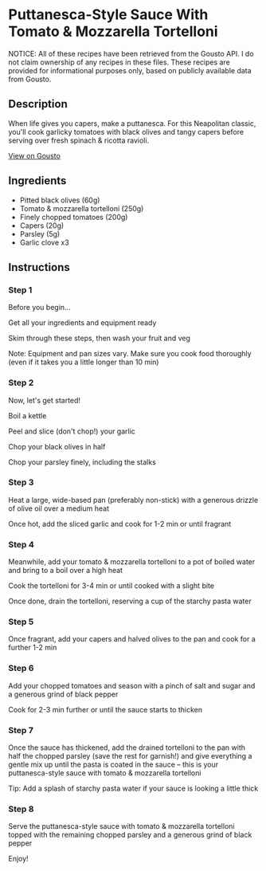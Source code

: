 # Puttanesca-Style Sauce With Tomato & Mozzarella Tortelloni

NOTICE: All of these recipes have been retrieved from the Gousto API. I do not claim ownership of any recipes in these files. These recipes are provided for informational purposes only, based on publicly available data from Gousto.

## Description

When life gives you capers, make a puttanesca. For this Neapolitan classic, you'll cook garlicky tomatoes with black olives and tangy capers before serving over fresh spinach & ricotta ravioli.

[View on Gousto](https://www.gousto.co.uk/recipes/cookbook/tomato-olive-puttanesca-sauce-with-tomato-mozzarella-tortelloni)

## Ingredients

- Pitted black olives (60g)
- Tomato & mozzarella tortelloni (250g)
- Finely chopped tomatoes (200g)
- Capers (20g)
- Parsley (5g)
- Garlic clove x3

## Instructions


### Step 1

Before you begin...

Get all your ingredients and equipment ready

Skim through these steps, then wash your fruit and veg

Note: Equipment and pan sizes vary. Make sure you cook food thoroughly (even if it takes you a little longer than 10 min)


### Step 2

Now, let's get started!

Boil a kettle

Peel and slice (don't chop!) your garlic

Chop your black olives in half

Chop your parsley finely, including the stalks


### Step 3

Heat a large, wide-based pan (preferably non-stick) with a generous drizzle of olive oil over a medium heat

Once hot, add the sliced garlic and cook for 1-2 min or until fragrant


### Step 4

Meanwhile, add your tomato & mozzarella tortelloni to a pot of boiled water and bring to a boil over a high heat

Cook the tortelloni for 3-4 min or until cooked with a slight bite

Once done, drain the tortelloni, reserving a cup of the starchy pasta water


### Step 5

Once fragrant, add your capers and halved olives to the pan and cook for a further 1-2 min


### Step 6

Add your chopped tomatoes and season with a pinch of salt and sugar and a generous grind of black pepper

Cook for 2-3 min further or until the sauce starts to thicken


### Step 7

Once the sauce has thickened, add the drained tortelloni to the pan with half the chopped parsley (save the rest for garnish!) and give everything a gentle mix up until the pasta is coated in the sauce – this is your puttanesca-style sauce with tomato & mozzarella tortelloni

Tip: Add a splash of starchy pasta water if your sauce is looking a little thick

### Step 8

Serve the puttanesca-style sauce with tomato & mozzarella tortelloni topped with the remaining chopped parsley and a generous grind of black pepper

Enjoy!

